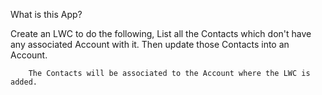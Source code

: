 What is this App?

  Create an LWC to do the following,
		List all the Contacts which don't have any associated Account with it.
		Then update those Contacts into an Account.
 
		The Contacts will be associated to the Account where the LWC is added.
